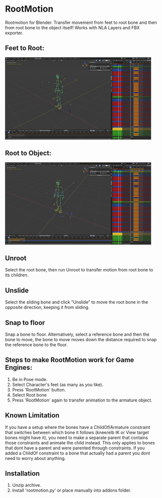 # RootMotion
Rootmotion for Blender. Transfer movement from feet to root bone and then from root bone to the object itself! Works with NLA Layers and FBX exporter.

## Feet to Root:

![](rootmotion1.gif)

## Root to Object:

![](rootmotion2.gif)

## Unroot
Select the root bone, then run Unroot to transfer motion from root bone to its children.

## Unslide
Select the sliding bone and click "Unslide" to move the root bone in the opposite direction, keeping it from sliding.

## Snap to floor
Snap a bone to floor. Alternatively, select a reference bone and then the bone to move, the bone to move moves down the distance required to snap the reference bone to the floor.


## Steps to make RootMotion work for Game Engines:
1. Be in Pose mode.
2. Select Character's feet (as many as you like).
3. Press 'RootMotion' button.
4. Select Root bone
5. Press 'RootMotion' again to transfer animation to the armature object.

## Known Limitation
If you have a setup where the bones have a ChildOf/Armature constraint that switches between which bone it follows (knee/elb IK or View target bones might have it), you need to make a separate parent that contains those constraints and animate the child instead. This only applies to bones that dont have a parent and were parented through constraints. 
If you added a ChildOf constraint to a bone that actually had a parent you dont need to worry about anything.

## Installation
1. Unzip archive.
2. Install 'rootmotion.py' or place manually into addons folder.
